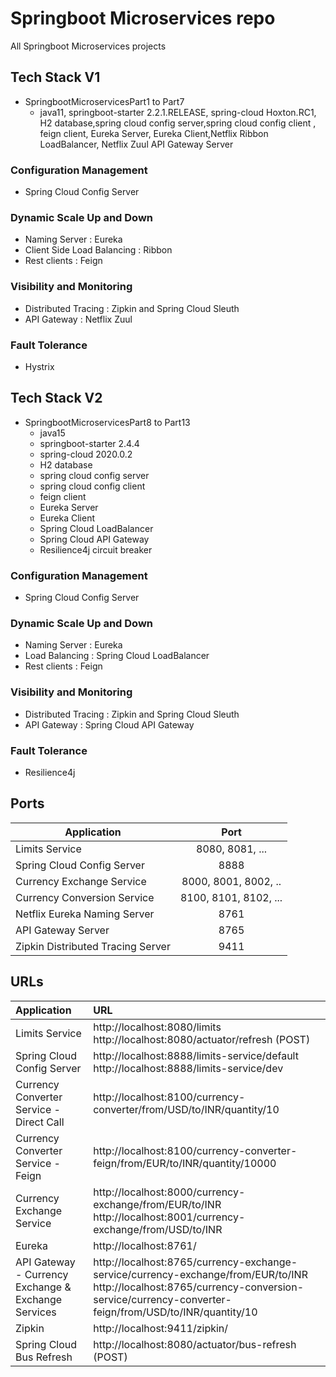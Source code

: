 # Springboot Microservices repo
All Springboot Microservices projects

## Tech Stack V1
- SpringbootMicroservicesPart1 to Part7
  - java11, springboot-starter 2.2.1.RELEASE, spring-cloud Hoxton.RC1, H2 database,spring cloud config server,spring cloud config client , feign client, Eureka Server, Eureka Client,Netflix Ribbon LoadBalancer, Netflix Zuul API Gateway Server

### Configuration Management
- Spring Cloud Config Server
### Dynamic Scale Up and Down
- Naming Server : Eureka
- Client Side Load Balancing : Ribbon
- Rest clients : Feign 
### Visibility and Monitoring
- Distributed Tracing : Zipkin and Spring Cloud Sleuth
- API Gateway : Netflix Zuul
### Fault Tolerance
- Hystrix

## Tech Stack V2
- SpringbootMicroservicesPart8 to Part13 
  - java15
  - springboot-starter 2.4.4
  - spring-cloud 2020.0.2
  - H2 database
  - spring cloud config server
  - spring cloud config client 
  - feign client
  - Eureka Server
  - Eureka Client
  - Spring Cloud LoadBalancer
  - Spring Cloud API Gateway
  - Resilience4j circuit breaker

### Configuration Management
- Spring Cloud Config Server
### Dynamic Scale Up and Down
- Naming Server : Eureka
- Load Balancing : Spring Cloud LoadBalancer
- Rest clients : Feign 
### Visibility and Monitoring
- Distributed Tracing : Zipkin and Spring Cloud Sleuth
- API Gateway : Spring Cloud API Gateway 
### Fault Tolerance
- Resilience4j

## Ports
| Application      | Port          | 
| -------------    |:-------------:| 
| Limits Service   | 8080, 8081, ...| 
| Spring Cloud Config Server  | 8888   | 
| Currency Exchange Service | 8000, 8001, 8002, ..  | 
| Currency Conversion Service | 8100, 8101, 8102, ... |
| Netflix Eureka Naming Server | 8761 |
| API Gateway Server | 8765 |
| Zipkin Distributed Tracing Server | 	9411 |

## URLs
|Application                                      | URL|
| :----------------------------------------------|:-------------|
|Limits Service                                   | http://localhost:8080/limits http://localhost:8080/actuator/refresh (POST)|
|Spring Cloud Config Server                       | http://localhost:8888/limits-service/default http://localhost:8888/limits-service/dev|
|Currency Converter Service - Direct Call         | http://localhost:8100/currency-converter/from/USD/to/INR/quantity/10 |
|Currency Converter Service - Feign               | http://localhost:8100/currency-converter-feign/from/EUR/to/INR/quantity/10000 |
|Currency Exchange Service                        | http://localhost:8000/currency-exchange/from/EUR/to/INR http://localhost:8001/currency-exchange/from/USD/to/INR |
|Eureka	                                          | http://localhost:8761/|
|API Gateway - Currency Exchange & Exchange Services     | http://localhost:8765/currency-exchange-service/currency-exchange/from/EUR/to/INR  http://localhost:8765/currency-conversion-service/currency-converter-feign/from/USD/to/INR/quantity/10|
|Zipkin	                                          | http://localhost:9411/zipkin/|
|Spring Cloud Bus Refresh                         | http://localhost:8080/actuator/bus-refresh (POST)|
